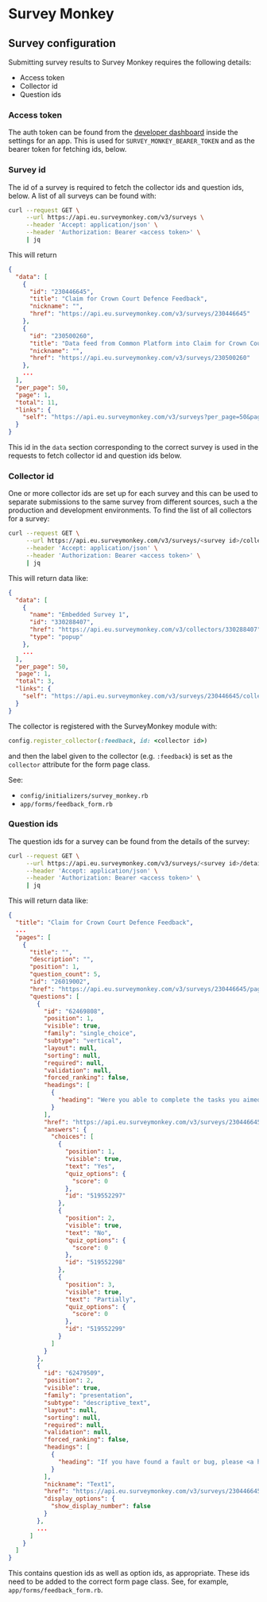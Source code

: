 # Survey Monkey

## Survey configuration

Submitting survey results to Survey Monkey requires the following details:

* Access token
* Collector id
* Question ids

### Access token

The auth token can be found from the [developer dashboard](https://developer.eu.surveymonkey.com/apps/)
inside the settings for an app. This is used for `SURVEY_MONKEY_BEARER_TOKEN`
and as the bearer token for fetching ids, below.

### Survey id

The id of a survey is required to fetch the collector ids and question ids,
below. A list of all surveys can be found with:

```sh
curl --request GET \
     --url https://api.eu.surveymonkey.com/v3/surveys \
     --header 'Accept: application/json' \
     --header 'Authorization: Bearer <access token>' \
     | jq
```

This will return

```json
{
  "data": [
    {
      "id": "230446645",
      "title": "Claim for Crown Court Defence Feedback",
      "nickname": "",
      "href": "https://api.eu.surveymonkey.com/v3/surveys/230446645"
    },
    {
      "id": "230500260",
      "title": "Data feed from Common Platform into Claim for Crown Court Defence - feedback survey",
      "nickname": "",
      "href": "https://api.eu.surveymonkey.com/v3/surveys/230500260"
    },
    ...
  ],
  "per_page": 50,
  "page": 1,
  "total": 11,
  "links": {
    "self": "https://api.eu.surveymonkey.com/v3/surveys?per_page=50&page=1"
  }
}
```

This id in the `data` section corresponding to the correct survey is used in
the requests to fetch collector id and question ids below.

### Collector id

One or more collector ids are set up for each survey and this can be used to
separate submissions to the same survey from different sources, such a the
production and development environments. To find the list of all collectors for
a survey:

```sh
curl --request GET \
     --url https://api.eu.surveymonkey.com/v3/surveys/<survey id>/collectors \
     --header 'Accept: application/json' \
     --header 'Authorization: Bearer <access token>' \
     | jq
```

This will return data like:

```json
{
  "data": [
    {
      "name": "Embedded Survey 1",
      "id": "330288407",
      "href": "https://api.eu.surveymonkey.com/v3/collectors/330288407",
      "type": "popup"
    },
    ...
  ],
  "per_page": 50,
  "page": 1,
  "total": 3,
  "links": {
    "self": "https://api.eu.surveymonkey.com/v3/surveys/230446645/collectors?per_page=50&page=1"
  }
}
```

The collector is registered with the SurveyMonkey module with:

```ruby
config.register_collector(:feedback, id: <collector id>)
```

and then the label given to the collector (e.g. `:feedback`) is set as the
`collector` attribute for the form page class.

See:
* `config/initializers/survey_monkey.rb`
* `app/forms/feedback_form.rb`

### Question ids

The question ids for a survey can be found from the details of the survey:

```sh
curl --request GET \
     --url https://api.eu.surveymonkey.com/v3/surveys/<survey id>/details \
     --header 'Accept: application/json' \
     --header 'Authorization: Bearer <access token>' \
     | jq
```

This will return data like:

```json
{
  "title": "Claim for Crown Court Defence Feedback",
  ...
  "pages": [
    {
      "title": "",
      "description": "",
      "position": 1,
      "question_count": 5,
      "id": "26019002",
      "href": "https://api.eu.surveymonkey.com/v3/surveys/230446645/pages/26019002",
      "questions": [
        {
          "id": "62469808",
          "position": 1,
          "visible": true,
          "family": "single_choice",
          "subtype": "vertical",
          "layout": null,
          "sorting": null,
          "required": null,
          "validation": null,
          "forced_ranking": false,
          "headings": [
            {
              "heading": "Were you able to complete the tasks you aimed to on Claim for Crown Court defence today?"
            }
          ],
          "href": "https://api.eu.surveymonkey.com/v3/surveys/230446645/pages/26019002/questions/62469808",
          "answers": {
            "choices": [
              {
                "position": 1,
                "visible": true,
                "text": "Yes",
                "quiz_options": {
                  "score": 0
                },
                "id": "519552297"
              },
              {
                "position": 2,
                "visible": true,
                "text": "No",
                "quiz_options": {
                  "score": 0
                },
                "id": "519552298"
              },
              {
                "position": 3,
                "visible": true,
                "text": "Partially",
                "quiz_options": {
                  "score": 0
                },
                "id": "519552299"
              }
            ]
          }
        },
        {
          "id": "62479509",
          "position": 2,
          "visible": true,
          "family": "presentation",
          "subtype": "descriptive_text",
          "layout": null,
          "sorting": null,
          "required": null,
          "validation": null,
          "forced_ranking": false,
          "headings": [
            {
              "heading": "If you have found a fault or bug, please <a href=\"https://claim-crown-court-defence.service.gov.uk/feedback/new?type=bug_report\" rel=\"nofollow\" target=\"_blank\">report it here (opens in a new window)</a>"
            }
          ],
          "nickname": "Text1",
          "href": "https://api.eu.surveymonkey.com/v3/surveys/230446645/pages/26019002/questions/62479509",
          "display_options": {
            "show_display_number": false
          }
        },
        ...
      ]
    }
  ]
}
```

This contains question ids as well as option ids, as appropriate. These ids
need to be added to the correct form page class. See, for example,
`app/forms/feedback_form.rb`.
